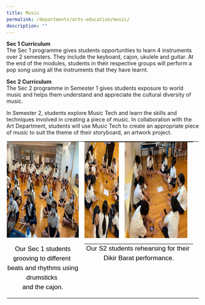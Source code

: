 ```yaml
---
title: Music
permalink: /departments/arts-education/music/
description: ""
---
```

**Sec 1 Curriculum** <br>
The Sec 1 programme gives students opportunities to learn 4 instruments over 2 semesters. They include the keyboard, cajon, ukulele and guitar. At the end of the modules, students in their respective groups will perform a pop song using all the instruments that they have learnt.

  

**Sec 2 Curriculum** <br>
The Sec 2 programme in Semester 1 gives students exposure to world music and helps them understand and appreciate the cultural diversity of music.

  

In Semester 2, students explore Music Tech and learn the skills and techniques involved in creating a piece of music. In collaboration with the Art Department, students will use Music Tech to create an appropriate piece of music to suit the theme of their storyboard, an artwork project.

  

<table style="margin: auto; outline: 0px; padding: 0px; border-collapse: collapse; clear: both; border: 1px solid transparent; table-layout: fixed;" class="ive_eobj_center ives_tab_kosong"><tbody style="margin: 0px; outline: 0px; padding: 0px;"><tr style="margin: 0px; outline: 0px; padding: 0px;"><td style="margin: 0px; outline: 0px; padding: 0px 15px 15px 0px; vertical-align: top;"><img style="margin: auto; outline: 0px; padding: 0px; border: none; max-width: 100%; clear: both; display: block; width: 334px; height: 251px;" class="ive_eobj_center" alt="Music Pic 1.jpg" width="100%" src="/images/Music%20Pic%201.jpeg"><div style="margin: 0px; outline: 0px; padding: 18px 0px 0px; line-height: 24.99px; color: rgb(0, 0, 0); font-family: Helvetica, sans-serif; font-size: 17px; font-weight: 400; text-align: center;">Our Sec 1 students grooving to different&nbsp;</div><div style="margin: 0px; outline: 0px; padding: 0px; line-height: 24.99px; color: rgb(0, 0, 0); font-family: Helvetica, sans-serif; font-size: 17px; font-weight: 400; text-align: center;">beats&nbsp;<span style="margin: 0px; outline: 0px; padding: 0px; background-color: initial;">and rhythms using drumsticks&nbsp;</span></div><div style="margin: 0px; outline: 0px; padding: 0px; line-height: 24.99px; color: rgb(0, 0, 0); font-family: Helvetica, sans-serif; font-size: 17px; font-weight: 400; text-align: center;"><span style="margin: 0px; outline: 0px; padding: 0px; background-color: initial;">and the cajon.</span></div></td><td style="margin: 0px; outline: 0px; padding: 0px 15px 15px 0px; vertical-align: top;"><table style="margin: 0px; outline: 0px; padding: 0px; border-collapse: collapse;"><tbody style="margin: 0px; outline: 0px; padding: 0px;"><tr style="margin: 0px; outline: 0px; padding: 0px;"><td style="margin: 0px; outline: 0px; padding: 0px 15px 15px 0px; vertical-align: top;"><img style="margin: auto; outline: 0px; padding: 0px; border: none; max-width: 100%; clear: both; display: block; width: 182px; height: 251px;" class="ive_eobj_center" alt="Music Pic 2.jpg" width="100%" src="/images/Music%20Pic%202.jpeg"></td><td style="margin: 0px; outline: 0px; padding: 0px 15px 15px 0px; vertical-align: top;"><img style="margin: auto; outline: 0px; padding: 0px; border: none; max-width: 100%; clear: both; display: block; width: 334px; height: 251px;" class="ive_eobj_center" alt="Music Pic 3.jpg" width="100%" src="/images/Music%20Pic%203.jpeg"></td></tr></tbody></table><div style="margin: 0px; outline: 0px; padding: 0px; line-height: 24.99px; color: rgb(0, 0, 0); font-family: Helvetica, sans-serif; font-size: 17px; font-weight: 400; text-align: center;">Our S2 students rehearsing for their&nbsp;</div><div style="margin: 0px; outline: 0px; padding: 0px; line-height: 24.99px; color: rgb(0, 0, 0); font-family: Helvetica, sans-serif; font-size: 17px; font-weight: 400; text-align: center;">Dikir Barat performance.</div></td></tr></tbody></table>